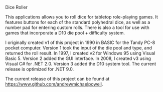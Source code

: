 Dice Roller  

This applications allows you to roll dice for tabletop role-playing games.  It features buttons for each of the standard polyhedral dice, as well as a number pad for entering custom rolls.  There is also a tool for use with games that incorporate a D10 die pool + difficulty system.  

I originally created v1 of this project in 1990 in BASIC for the Tandy PC-8 pocket computer. Version 1 took the input of the die pool and type, and returned the roll result.  In 1997, I created v2 for Windows 95 using Visual Basic 5.  Version 2 added the GUI interface.  In 2008, I created v3 using Visual C# for .NET 2.0.  Version 3 added the D10 system tool.  The current release is optimized for .NET 9.0.  

The current release of this project can be found at https://www.github.com/andrewmichaelpowell.
